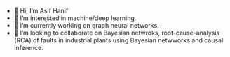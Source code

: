 - 👋 Hi, I’m Asif Hanif
- 👀 I’m interested in machine/deep learning.
- 🌱 I’m currently working on graph neural networks.
- 💞️ I’m looking to collaborate on Bayesian netwroks, root-cause-analysis (RCA) of faults in industrial plants using Bayesian netwworks and causal inference.


<!---
asif-hanif/asif-hanif is a ✨ special ✨ repository because its `README.md` (this file) appears on your GitHub profile.
You can click the Preview link to take a look at your changes.
--->
